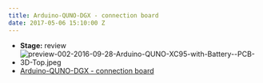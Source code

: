 ```yaml
---
title: Arduino-QUNO-DGX - connection board
date: 2017-05-06 15:10:00 Z
---
```


* **Stage:** review
* ![preview-002-2016-09-28-Arduino-QUNO-XC95-with-Battery--PCB-3D-Top.jpeg](/uploads/Arduino-QUNO-DGX/preview-002-2016-09-28-Arduino-QUNO-XC95-with-Battery--PCB-3D-Top.jpeg)
* [Arduino-QUNO-DGX - connection board](/arduino-quno-dgx/)